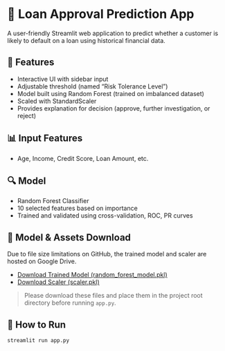# 🏦 Loan Approval Prediction App

A user-friendly Streamlit web application to predict whether a customer is likely to default on a loan using historical financial data.

## 🚀 Features
- Interactive UI with sidebar input
- Adjustable threshold (named “Risk Tolerance Level”)
- Model built using Random Forest (trained on imbalanced dataset)
- Scaled with StandardScaler
- Provides explanation for decision (approve, further investigation, or reject)

## 📊 Input Features
- Age, Income, Credit Score, Loan Amount, etc.

## 🔍 Model
- Random Forest Classifier
- 10 selected features based on importance
- Trained and validated using cross-validation, ROC, PR curves

## 🔗 Model & Assets Download

Due to file size limitations on GitHub, the trained model and scaler are hosted on Google Drive.

- [Download Trained Model (random_forest_model.pkl)]([https://drive.google.com/file/d/1mF9fyzcjGbDeSJr_LCJP59Saot6xdG-u/view?usp=drive_link])
- [Download Scaler (scaler.pkl)]([https://drive.google.com/file/d/1Mz6oP1HhwcKUll588h8Q9K48dQNxkduS/view?usp=drive_link])

> Please download these files and place them in the project root directory before running `app.py`.

## 🧪 How to Run
```bash
streamlit run app.py
